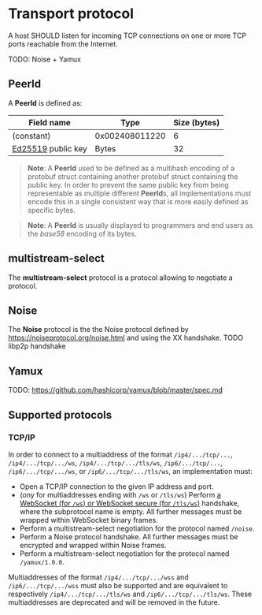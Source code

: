 # Transport protocol

A host SHOULD listen for incoming TCP connections on one or more TCP ports reachable from the Internet.

TODO: Noise + Yamux

## PeerId

A **PeerId** is defined as:

| Field name         | Type      | Size (bytes)   |
| ------------------ | --------- | -------------- |
| (constant) | 0x002408011220 | 6 |
| [Ed25519](https://www.rfc-editor.org/rfc/rfc8032.txt) public key | Bytes | 32 |

> **Note**: A **PeerId** used to be defined as a multihash encoding of a protobuf struct containing another protobuf struct containing the public key. In order to prevent the same public key from being representable as multiple different **PeerId**s, all implementations must encode this in a single consistent way that is more easily defined as specific bytes.

> **Note**: A **PeerId** is usually displayed to programmers and end users as the *base58* encoding of its bytes.

## multistream-select

The **multistream-select** protocol is a protocol allowing to negotiate a protocol.

## Noise

The **Noise** protocol is the the Noise protocol defined by <https://noiseprotocol.org/noise.html> and using the XX handshake.
TODO libp2p handshake

## Yamux

TODO: https://github.com/hashicorp/yamux/blob/master/spec.md

## Supported protocols

### TCP/IP

In order to connect to a multiaddress of the format `/ip4/.../tcp/...`, `/ip4/.../tcp/.../ws`, `/ip4/.../tcp/.../tls/ws`, `/ip6/.../tcp/...`, `/ip6/.../tcp/.../ws`, or `/ip6/.../tcp/.../tls/ws`, an implementation must:

- Open a TCP/IP connection to the given IP address and port.
- (ony for multiaddresses ending with `/ws` or `/tls/ws`) Perform [a WebSocket (for `/ws`) or WebSocket secure (for `/tls/ws`)](https://datatracker.ietf.org/doc/html/rfc6455) handshake, where the subprotocol name is empty. All further messages must be wrapped within WebSocket binary frames.
- Perform a multistream-select negotiation for the protocol named `/noise`.
- Perform a Noise protocol handshake. All further messages must be encrypted and wrapped within Noise frames.
- Perform a multistream-select negotiation for the protocol named `/yamux/1.0.0`.

Multiaddresses of the format `/ip4/.../tcp/.../wss` and `/ip6/.../tcp/.../wss` must also be supported and are equivalent to respectively `/ip4/.../tcp/.../tls/ws` and `/ip6/.../tcp/.../tls/ws`. These multiaddresses are deprecated and will be removed in the future.
